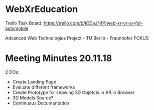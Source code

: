 # WebXrEducation

Trello Task Board: https://trello.com/b/jCDaJNfP/web-xr-vr-ar-for-automobile

Advanced Web Technologies Project - TU Berlin - Fraunhofer FOKUS

# Meeting Minutes 20.11.18

2 DOs:
- Create Landing Page
- Evaluate different frameworks
- Create Prototype for showing 3D Objetcts in AR in Browser
- 3D Models Source?
- Continuous Documentation

